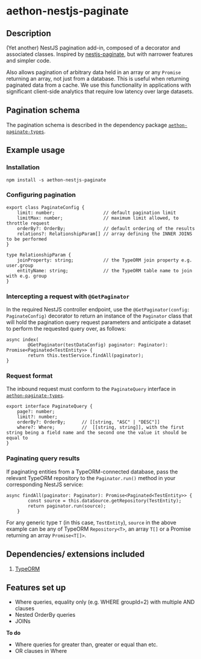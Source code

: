 # aethon-nestjs-paginate

## Description

(Yet another) NestJS pagination add-in, composed of a decorator and associated classes. Inspired by [nestjs-paginate](https://github.com/ppetzold/nestjs-paginate), but with narrower features and simpler code.

Also allows pagination of arbitrary data held in an array or any `Promise` returning an array, not just from a database. This is useful when returning paginated data from a cache. We use this functionality in applications with significant client-side analytics that require low latency over large datasets.

## Pagination schema

The pagination schema is described in the dependency package [`aethon-paginate-types`](https://www.npmjs.com/package/aethon-paginate-types).

## Example usage

### Installation

`npm install -s aethon-nestjs-paginate`

### Configuring pagination

```
export class PaginateConfig {
    limit: number;                  // default pagination limit
    limitMax: number;               // maximum limit allowed, to throttle request
    orderBy?: OrderBy;              // default ordering of the results
    relations?: RelationshipParam[] // array defining the INNER JOINS to be performed
}

type RelationshipParam {
    joinProperty: string;           // the TypeORM join property e.g. user.group
    entityName: string;             // the TypeORM table name to join with e.g. group
}
```

### Intercepting a request with `@GetPaginator`

In the required NestJS controller endpoint, use the `@GetPaginator(config: PaginateConfig)` decorator to return an instance of the `Paginator` class that will hold the pagination query request parameters and anticipate a dataset to perform the requested query over, as follows:

```
async index(
        @GetPaginator(testDataConfig) paginator: Paginator): Promise<Paginated<TestEntity>> {
        return this.testService.findAll(paginator);
}
```

### Request format

The inbound request must conform to the `PaginateQuery` interface in [`aethon-paginate-types`](https://www.npmjs.com/package/aethon-paginate-types).

```
export interface PaginateQuery {
    page?: number;
    limit?: number;
    orderBy?: OrderBy;      // [[string, "ASC" | "DESC"]]
    where?: Where;          //  [[string, string]], with the first string being a field name and the second one the value it should be equal to
}
```

### Paginating query results

If paginating entities from a TypeORM-connected database, pass the relevant TypeORM repository to the `Paginator.run()` method in your corresponding NestJS service:

```
async findAll(paginator: Paginator): Promise<Paginated<TestEntity>> {
        const source = this.dataSource.getRepository(TestEntity);
        return paginator.run(source);
    }
```

For any generic type `T` (in this case, `TestEntity`), `source` in the above example can be any of TypeORM `Repository<T>`, an array `T[]` or a Promise returning an array `Promise<T[]>`.

## Dependencies/ extensions included

1. [TypeORM](https://typeorm.io/)

## Features set up

-   Where queries, equality only (e.g. WHERE groupId=2) with multiple AND clauses
-   Nested OrderBy queries
-   JOINs

**To do**

-   Where queries for greater than, greater or equal than etc.
-   OR clauses in Where
